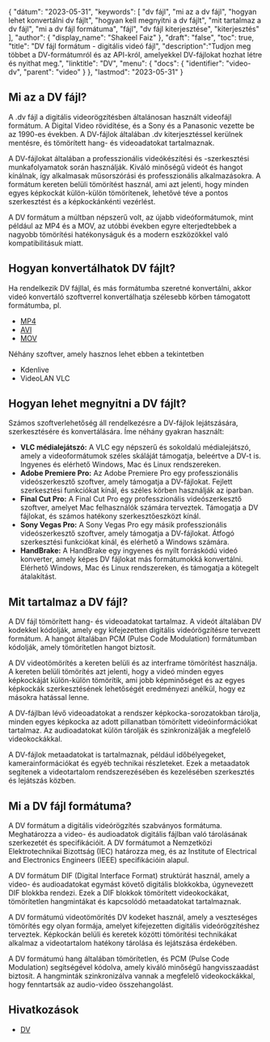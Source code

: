 {
"dátum": "2023-05-31",
  "keywords": [
"dv fájl",
"mi az a dv fájl",
"hogyan lehet konvertálni dv fájlt",
"hogyan kell megnyitni a dv fájlt",
"mit tartalmaz a dv fájl",
"mi a dv fájl formátuma",
"fájl",
"dv fájl kiterjesztése",
"kiterjesztés"
],
  "author": {
"display_name": "Shakeel Faiz"
},
"draft": "false",
"toc": true,
"title": "DV fájl formátum - digitális videó fájl",
  "description":"Tudjon meg többet a DV-formátumról és az API-król, amelyekkel DV-fájlokat hozhat létre és nyithat meg.",
"linktitle": "DV",
  "menu": {
    "docs": {
      "identifier": "video-dv",
      "parent": "video"
}
},
"lastmod": "2023-05-31"
}

## Mi az a DV fájl?

A .dv fájl a digitális videorögzítésben általánosan használt videofájl formátum. A Digital Video rövidítése, és a Sony és a Panasonic vezette be az 1990-es években. A DV-fájlok általában .dv kiterjesztéssel kerülnek mentésre, és tömörített hang- és videoadatokat tartalmaznak.

A DV-fájlokat általában a professzionális videókészítési és -szerkesztési munkafolyamatok során használják. Kiváló minőségű videót és hangot kínálnak, így alkalmasak műsorszórási és professzionális alkalmazásokra. A formátum kereten belüli tömörítést használ, ami azt jelenti, hogy minden egyes képkockát külön-külön tömörítenek, lehetővé téve a pontos szerkesztést és a képkockánkénti vezérlést.

A DV formátum a múltban népszerű volt, az újabb videóformátumok, mint például az MP4 és a MOV, az utóbbi években egyre elterjedtebbek a nagyobb tömörítési hatékonyságuk és a modern eszközökkel való kompatibilitásuk miatt.

## Hogyan konvertálhatok DV fájlt?

Ha rendelkezik DV fájllal, és más formátumba szeretné konvertálni, akkor videó konvertáló szoftverrel konvertálhatja szélesebb körben támogatott formátumba, pl.

- [MP4](/hu/video/mp4/)
- [AVI](/hu/video/avi/)
- [MOV](/hu/video/mov/)

Néhány szoftver, amely hasznos lehet ebben a tekintetben

- Kdenlive
- VideoLAN VLC

## Hogyan lehet megnyitni a DV fájlt?

Számos szoftverlehetőség áll rendelkezésre a DV-fájlok lejátszására, szerkesztésére és konvertálására. Íme néhány gyakran használt:

- **VLC médialejátszó:** A VLC egy népszerű és sokoldalú médialejátszó, amely a videoformátumok széles skáláját támogatja, beleértve a DV-t is. Ingyenes és elérhető Windows, Mac és Linux rendszereken.
- **Adobe Premiere Pro:** Az Adobe Premiere Pro egy professzionális videószerkesztő szoftver, amely támogatja a DV-fájlokat. Fejlett szerkesztési funkciókat kínál, és széles körben használják az iparban.
- **Final Cut Pro:** A Final Cut Pro egy professzionális videószerkesztő szoftver, amelyet Mac felhasználók számára terveztek. Támogatja a DV fájlokat, és számos hatékony szerkesztőeszközt kínál.
- **Sony Vegas Pro:** A Sony Vegas Pro egy másik professzionális videószerkesztő szoftver, amely támogatja a DV-fájlokat. Átfogó szerkesztési funkciókat kínál, és elérhető a Windows számára.
- **HandBrake:** A HandBrake egy ingyenes és nyílt forráskódú videó konverter, amely képes DV fájlokat más formátumokká konvertálni. Elérhető Windows, Mac és Linux rendszereken, és támogatja a kötegelt átalakítást.

## Mit tartalmaz a DV fájl?

A DV fájl tömörített hang- és videoadatokat tartalmaz. A videót általában DV kodekkel kódolják, amely egy kifejezetten digitális videórögzítésre tervezett formátum. A hangot általában PCM (Pulse Code Modulation) formátumban kódolják, amely tömörítetlen hangot biztosít.

A DV videotömörítés a kereten belüli és az interframe tömörítést használja. A kereten belüli tömörítés azt jelenti, hogy a videó minden egyes képkockáját külön-külön tömörítik, ami jobb képminőséget és az egyes képkockák szerkesztésének lehetőségét eredményezi anélkül, hogy ez másokra hatással lenne.

A DV-fájlban lévő videoadatokat a rendszer képkocka-sorozatokban tárolja, minden egyes képkocka az adott pillanatban tömörített videóinformációkat tartalmaz. Az audioadatokat külön tárolják és szinkronizálják a megfelelő videokockákkal.

A DV-fájlok metaadatokat is tartalmaznak, például időbélyegeket, kamerainformációkat és egyéb technikai részleteket. Ezek a metaadatok segítenek a videotartalom rendszerezésében és kezelésében szerkesztés és lejátszás közben.

## Mi a DV fájl formátuma?

A DV formátum a digitális videórögzítés szabványos formátuma. Meghatározza a video- és audioadatok digitális fájlban való tárolásának szerkezetét és specifikációit. A DV formátumot a Nemzetközi Elektrotechnikai Bizottság (IEC) határozza meg, és az Institute of Electrical and Electronics Engineers (IEEE) specifikációin alapul.

A DV formátum DIF (Digital Interface Format) struktúrát használ, amely a video- és audioadatokat egymást követő digitális blokkokba, úgynevezett DIF blokkba rendezi. Ezek a DIF blokkok tömörített videokockákat, tömörítetlen hangmintákat és kapcsolódó metaadatokat tartalmaznak.

A DV formátumú videotömörítés DV kodeket használ, amely a veszteséges tömörítés egy olyan formája, amelyet kifejezetten digitális videórögzítéshez terveztek. Képkockán belüli és keretek közötti tömörítési technikákat alkalmaz a videotartalom hatékony tárolása és lejátszása érdekében.

A DV formátumú hang általában tömörítetlen, és PCM (Pulse Code Modulation) segítségével kódolva, amely kiváló minőségű hangvisszaadást biztosít. A hangminták szinkronizálva vannak a megfelelő videokockákkal, hogy fenntartsák az audio-video összehangolást.

## Hivatkozások
* [DV](https://en.wikipedia.org/wiki/DV)

